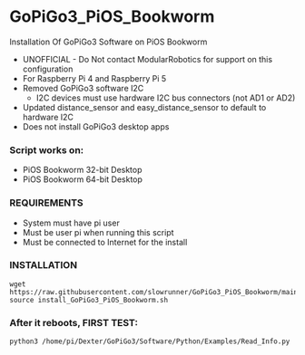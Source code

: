 # GoPiGo3_PiOS_Bookworm

Installation Of GoPiGo3 Software on PiOS Bookworm

- UNOFFICIAL - Do Not contact ModularRobotics for support on this configuration
- For Raspberry Pi 4 and Raspberry Pi 5  
- Removed GoPiGo3 software I2C
  - I2C devices must use hardware I2C bus connectors (not AD1 or AD2)
- Updated distance_sensor and easy_distance_sensor to default to hardware I2C
- Does not install GoPiGo3 desktop apps 


### Script works on:
- PiOS Bookworm 32-bit Desktop
- PiOS Bookworm 64-bit Desktop

### REQUIREMENTS
- System must have pi user
- Must be user pi when running this script
- Must be connected to Internet for the install

### INSTALLATION  
```
wget https://raw.githubusercontent.com/slowrunner/GoPiGo3_PiOS_Bookworm/main/setups/install_GoPiGo3_PiOS_Bookworm.sh
source install_GoPiGo3_PiOS_Bookworm.sh
```

### After it reboots, FIRST TEST:
```
python3 /home/pi/Dexter/GoPiGo3/Software/Python/Examples/Read_Info.py
```
